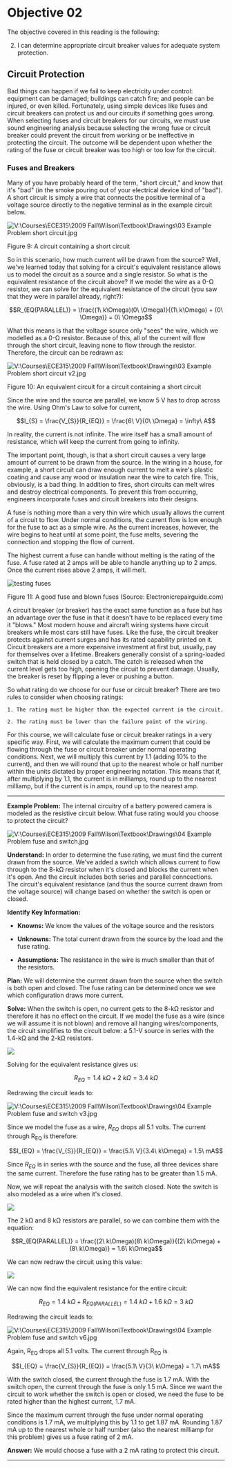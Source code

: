 # Objective 02

The objective covered in this reading is the following:

2. I can determine appropriate circuit breaker values for adequate system protection.

## Circuit Protection

Bad things can happen if we fail to keep electricity under control:
equipment can be damaged; buildings can catch fire; and people can be
injured, or even killed. Fortunately, using simple devices like fuses
and circuit breakers can protect us and our circuits if something goes
wrong. When selecting fuses and circuit breakers for our circuits, we
must use sound engineering analysis because selecting the wrong fuse or
circuit breaker could prevent the circuit from working or be ineffective
in protecting the circuit. The outcome will be dependent upon whether
the rating of the fuse or circuit breaker was too high or too low for
the circuit.

### Fuses and Breakers

Many of you have probably heard of the term, "short circuit," and know
that it's "bad" (in the smoke pouring out of your electrical device kind
of "bad"). A short circuit is simply a wire that connects the positive
terminal of a voltage source directly to the negative terminal as in the
example circuit below.

![V:\\Courses\\ECE315\\2009 Fall\\Wilson\\Textbook\\Drawings\\03 Example
Problem short
circuit.jpg](./ECE215_L04_media/media/image20.jpeg)

Figure 9: A circuit containing a short circuit

So in this scenario, how much current will be drawn from the source?
Well, we've learned today that solving for a circuit's equivalent
resistance allows us to model the circuit as a source and a single
resistor. So what is the equivalent resistance of the circuit above? If
we model the wire as a 0-Ω resistor, we can solve for the equivalent
resistance of the circuit (you saw that they were in parallel already,
right?):

$$R_{EQ(PARALLEL)} = \frac{(1\ k\Omega)(0\ \Omega)}{(1\ k\Omega) + (0\ \Omega)} = 0\ \Omega$$

What this means is that the voltage source only "sees" the wire, which
we modelled as a 0-Ω resistor. Because of this, all of the current will
flow through the short circuit, leaving none to flow through the
resistor. Therefore, the circuit can be redrawn as:

![V:\\Courses\\ECE315\\2009 Fall\\Wilson\\Textbook\\Drawings\\03 Example
Problem short circuit
v2.jpg](./ECE215_L04_media/media/image21.jpeg)

Figure 10: An equivalent circuit for a circuit containing a short
circuit

Since the wire and the source are parallel, we know 5 V has to drop
across the wire. Using Ohm's Law to solve for current,

$$I_{S} = \frac{V_{S}}{R_{EQ}} = \frac{6\ V}{0\ \Omega} = \infty\ A$$

In reality, the current is not infinite. The wire itself has a small
amount of resistance, which will keep the current from going to
infinity.

The important point, though, is that a short circuit causes a very large
amount of current to be drawn from the source. In the wiring in a house,
for example, a short circuit can draw enough current to melt a wire's
plastic coating and cause any wood or insulation near the wire to catch
fire. This, obviously, is a bad thing. In addition to fires, short
circuits can melt wires and destroy electrical components. To prevent
this from occurring, engineers incorporate fuses and circuit breakers
into their designs.

A fuse is nothing more than a very thin wire which usually allows the
current of a circuit to flow. Under normal conditions, the current flow
is low enough for the fuse to act as a simple wire. As the current
increases, however, the wire begins to heat until at some point, the
fuse melts, severing the connection and stopping the flow of current.

The highest current a fuse can handle without melting is the rating of
the fuse. A fuse rated at 2 amps will be able to handle anything up to 2
amps. Once the current rises above 2 amps, it will melt.

![testing
fuses](./ECE215_L04_media/media/image22.jpeg)

Figure 11: A good fuse and blown fuses (Source:
Electronicrepairguide.com)

A circuit breaker (or breaker) has the exact same function as a fuse but
has an advantage over the fuse in that it doesn't have to be replaced
every time it "blows." Most modern house and aircraft wiring systems
have circuit breakers while most cars still have fuses. Like the fuse,
the circuit breaker protects against current surges and has its rated
capability printed on it. Circuit breakers are a more expensive
investment at first but, usually, pay for themselves over a lifetime.
Breakers generally consist of a spring-loaded switch that is held closed
by a catch. The catch is released when the current level gets too high,
opening the circuit to prevent damage. Usually, the breaker is reset by
flipping a lever or pushing a button.

So what rating do we choose for our fuse or circuit breaker? There are
two rules to consider when choosing ratings:

    1. The rating must be higher than the expected current in the circuit.

    2. The rating must be lower than the failure point of the wiring.

For this course, we will calculate fuse or circuit breaker ratings in a very
specific way. First, we will calculate the maximum current that could be
flowing through the fuse or circuit breaker under normal operating
conditions. Next, we will multiply this current by 1.1 (adding 10% to
the current), and then we will round that up to the nearest whole or
half number within the units dictated by proper engineering notation.
This means that if, after multiplying by 1.1, the current is in
milliamps, round up to the nearest milliamp, but if the current is in
amps, round up to the nearest amp.

---------------------------
**Example Problem:** The internal circuitry of a battery powered
camera is modeled as the resistive circuit below. What fuse rating would
you choose to protect the circuit?

![V:\\Courses\\ECE315\\2009 Fall\\Wilson\\Textbook\\Drawings\\04 Example
Problem fuse and
switch.jpg](./ECE215_L04_media/media/image23.jpeg)

**Understand:** In order to determine the fuse rating, we must find the
current drawn from the source. We've added a switch which allows current
to flow through to the 8-kΩ resistor when it's closed and blocks the
current when it's open. And the circuit includes both series and
parallel conncections. The circuit's equivalent resistance (and thus the
source current drawn from the voltage source) will change based on
whether the switch is open or closed.

**Identify Key Information:**

-   **Knowns:** We know the values of the voltage source and the
    resistors

-   **Unknowns:** The total current drawn from the source by the load
    and the fuse rating.

-   **Assumptions:** The resistance in the wire is much smaller than
    that of the resistors.

**Plan:** We will determine the current drawn from the source when the
switch is both open and closed. The fuse rating can be determined once
we see which configuration draws more current.

**Solve:** When the switch is open, no current gets to the 8-kΩ resistor
and therefore it has no effect on the circuit. If we model the fuse as a
wire (since we will assume it is not blown) and remove all hanging
wires/components, the circuit simplifies to the circuit below: a 5.1-V
source in series with the 1.4-kΩ and the 2-kΩ resistors.

![](./ECE215_L04_media/media/image24.png)

Solving for the equivalent resistance gives us:

$$R_{EQ} = 1.4\ k\Omega + 2\ k\Omega = 3.4\ k\Omega$$

Redrawing the circuit leads to:

![V:\\Courses\\ECE315\\2009 Fall\\Wilson\\Textbook\\Drawings\\04 Example
Problem fuse and switch
v3.jpg](./ECE215_L04_media/media/image25.jpeg)

Since we model the fuse as a wire, *R<sub>EQ</sub>* drops all 5.1 volts. The
current through R<sub>EQ</sub> is therefore:

$$I_{EQ} = \frac{V_{S}}{R_{EQ}} = \frac{5.1\ V}{3.4\ k\Omega} = 1.5\ mA$$

Since *R<sub>EQ</sub>* is in series with the source and the fuse, all three
devices share the same current. Therefore the fuse rating has to be
greater than 1.5 mA.

Now, we will repeat the analysis with the switch closed. Note the switch
is also modeled as a wire when it's closed.

![](./ECE215_L04_media/media/image26.png)

The 2 kΩ and 8 kΩ resistors are parallel, so we can combine them with
the equation:

$$R_{EQ(PARALLEL)} = \frac{(2\ k\Omega)(8\ k\Omega)}{(2\ k\Omega) + (8\ k\Omega)} = 1.6\ k\Omega$$

We can now redraw the circuit using this value:

![](./ECE215_L04_media/media/image27.png)

We can now find the equivalent resistance for the entire circuit:

$$R_{EQ} = 1.4\ k\Omega + R_{EQ(PARALLEL)} = 1.4\ k\Omega + 1.6\ k\Omega = 3\ k\Omega$$

Redrawing the circuit leads to:

![V:\\Courses\\ECE315\\2009 Fall\\Wilson\\Textbook\\Drawings\\04 Example
Problem fuse and switch
v6.jpg](./ECE215_L04_media/media/image28.jpeg)

Again, R<sub>EQ</sub> drops all 5.1 volts. The current through R<sub>EQ</sub> is

$$I_{EQ} = \frac{V_{S}}{R_{EQ}} = \frac{5.1\ V}{3\ k\Omega} = 1.7\ mA$$

With the switch closed, the current through the fuse is 1.7 mA. With the
switch open, the current through the fuse is only 1.5 mA. Since we want
the circuit to work whether the switch is open or closed, we need the
fuse to be rated higher than the highest current, 1.7 mA.

Since the maximum current through the fuse under normal operating
conditions is 1.7 mA, we multiplying this by 1.1 to get 1.87 mA.
Rounding 1.87 mA up to the nearest whole or half number (also the
nearest milliamp for this problem) gives us a fuse rating of 2 mA.

**Answer:** We would choose a fuse with a 2 mA rating to protect this
circuit.

---------------------------
